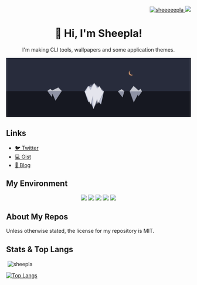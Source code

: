 <p align="right">
<a href="https://twitter.com/sheeeeepla" target="blank">
    <img src="https://img.shields.io/twitter/follow/sheeeeepla?logo=twitter&style=flat-square" alt="sheeeeepla" />
</a>
<a href="https://sheepla.github.io/sheepla-note">
<img src="https://img.shields.io/static/v1?label=Blog&message=SHEEPLA%20NOTE&color=blue&style=flat-square"/>
</a>
</p>

<h1 align="center">🐑 Hi, I'm Sheepla!</h1>

<p align="center">I'm making CLI tools, wallpapers and some application themes.</p>

<img src="./img/banner.png"/>

## Links

- <a href="https://twitter.com/sheeeeepla">🐦 Twitter</a>
- <a href="https://gist.github.com/sheepla">💻 Gist</a>
- <a href="https://sheepla.github.io/sheepla-note">📝 Blog</a>

## My Environment

<p align="center"><img src="https://img.shields.io/static/v1?label=OS&message=Windows/Arch%20Linux&color=blue&style=flat-square"/> <img src="https://img.shields.io/static/v1?label=WM&message=i3-gaps&color=lightgray&style=flat-square"/> <img src="https://img.shields.io/static/v1?label=Editor&message=NeoVim&color=green&style=flat-square"/> <img src="https://img.shields.io/static/v1?label=Browser&message=Firefox/Vivaldi&color=orange&style=flat-square"/> <img src="https://img.shields.io/static/v1?label=Keyboard&message=HHKB&color=lightgray&style=flat-square"/></p>

## About My Repos

Unless otherwise stated, the license for my repository is MIT.

## Stats & Top Langs

<p>&nbsp;<img align="center" src="https://github-readme-stats.vercel.app/api?username=sheepla&show_icons=true&locale=en&theme=tokyonight" alt="sheepla" href="https://github.com/sheepla" /></p>

[![Top Langs](https://github-readme-stats.vercel.app/api/top-langs/?username=sheepla&layout=compact&theme=tokyonight)](https://github.com/anuraghazra/github-readme-stats)

